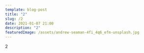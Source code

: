 ```yaml
---
template: blog-post
title: "2"
slug: /2
date: 2021-01-07 21:00
description: "2"
featuredImage: /assets/andrew-seaman-4fi_4q6_efm-unsplash.jpg
---
```

2